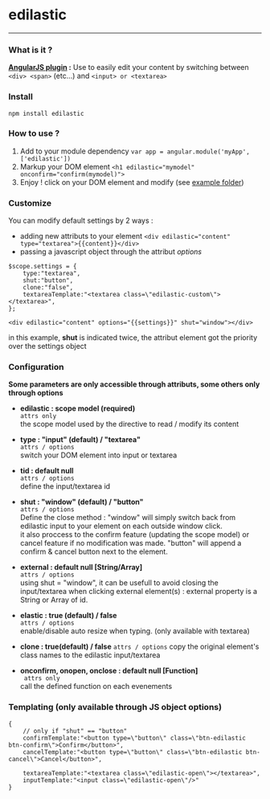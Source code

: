 # edilastic
---
### What is it ?
**[AngularJS plugin](http://angularjs.org/) :** Use to easily edit your content by switching between ```<div> <span>``` (etc...) and ```<input> or <textarea>```

### Install
``` npm install edilastic ```

### How to use ?
1. Add to your module dependency ```var app = angular.module('myApp', ['edilastic'])```
2. Markup your DOM element ```<h1 edilastic="mymodel" onconfirm="confirm(mymodel)">```
3. Enjoy ! click on your DOM element and modify (see [example folder](https://github.com/kamiky/edilastic/tree/master/example))

### Customize
You can modify default settings by 2 ways : 
- adding new attributs to your element ```<div edilastic="content" type="textarea">{{content}}</div>```
- passing a javascript object through the attribut _options_
```
$scope.settings = {
	type:"textarea",
	shut:"button",
	clone:"false",
	textareaTemplate:"<textarea class=\"edilastic-custom\"></textarea>",
};

<div edilastic="content" options="{{settings}}" shut="window"></div>
```
in this example, **shut** is indicated twice, the attribut element got the priority over the settings object

### Configuration
**Some parameters are only accessible through attributs, some others only through options**
- **edilastic : scope model (required)**  
```attrs only```  
the scope model used by the directive to read / modify its content

- **type : "input" (default) / "textarea"**  
```attrs / options```  
switch your DOM element into input or textarea

- **tid : default null**  
```attrs / options```  
define the input/textarea id  

- **shut : "window" (default) / "button"**  
```attrs / options```  
Define the close method : "window" will simply switch back from edilastic input to your element on each outside window click.  
it also proccess to the confirm feature (updating the scope model) or cancel feature if no modification was made.
"button" will append a confirm & cancel button next to the element.  

- **external : default null [String/Array]**  
```attrs / options```  
using shut = "window", it can be usefull to avoid closing the input/textarea when clicking external element(s) :
external property is a String or Array of id.  

- **elastic : true (default) / false**  
```attrs / options```  
enable/disable auto resize when typing. (only available with textarea)  

- **clone : true(default) / false**
```attrs / options```
copy the original element's class names to the edilastic input/textarea

- **onconfirm, onopen, onclose : default null [Function]**  
``` attrs only```  
call the defined function on each evenements  

### Templating (only available through JS object options)
```
{
    // only if "shut" == "button"
    confirmTemplate:"<button type=\"button\" class=\"btn-edilastic btn-confirm\">Confirm</button>",
    cancelTemplate:"<button type=\"button\" class=\"btn-edilastic btn-cancel\">Cancel</button>",

    textareaTemplate:"<textarea class=\"edilastic-open\"></textarea>",
    inputTemplate:"<input class=\"edilastic-open\"/>"
}
```

